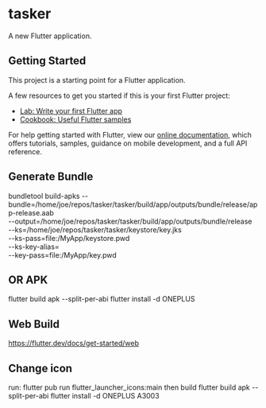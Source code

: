 # tasker

A new Flutter application.

## Getting Started

This project is a starting point for a Flutter application.

A few resources to get you started if this is your first Flutter project:

- [Lab: Write your first Flutter app](https://flutter.dev/docs/get-started/codelab)
- [Cookbook: Useful Flutter samples](https://flutter.dev/docs/cookbook)

For help getting started with Flutter, view our
[online documentation](https://flutter.dev/docs), which offers tutorials,
samples, guidance on mobile development, and a full API reference.

## Generate Bundle

bundletool build-apks --bundle=/home/joe/repos/tasker/tasker/build/app/outputs/bundle/release/app-release.aab \
    --output=/home/joe/repos/tasker/tasker/build/app/outputs/bundle/release \
    --ks=/home/joe/repos/tasker/tasker/keystore/key.jks \
    --ks-pass=file:/MyApp/keystore.pwd \
    --ks-key-alias= \
    --key-pass=file:/MyApp/key.pwd


## OR APK
flutter build apk --split-per-abi
flutter install -d ONEPLUS


## Web Build
https://flutter.dev/docs/get-started/web

## Change icon

run:
flutter pub run flutter_launcher_icons:main
then build
flutter build apk  --split-per-abi
flutter install -d ONEPLUS A3003

